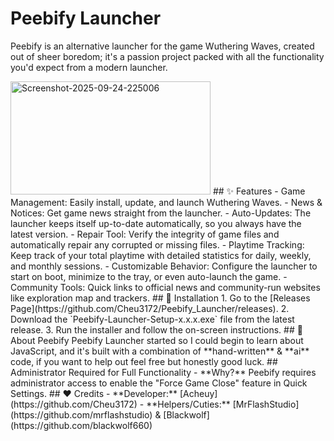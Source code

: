 # Peebify Launcher
Peebify is an alternative launcher for the game Wuthering Waves, created out of sheer boredom; it's a passion project packed with all the functionality you'd expect from a modern launcher.

<img width="320" height="181" alt="Screenshot-2025-09-24-225006" src="https://github.com/user-attachments/assets/4fbefd82-7535-464e-9905-d97ec29c71ad" />
## ✨ Features
- Game Management: Easily install, update, and launch Wuthering Waves.
- News & Notices: Get game news straight from the launcher.
- Auto-Updates: The launcher keeps itself up-to-date automatically, so you always have the latest version.
- Repair Tool: Verify the integrity of game files and automatically repair any corrupted or missing files.
- Playtime Tracking: Keep track of your total playtime with detailed statistics for daily, weekly, and monthly sessions.
- Customizable Behavior: Configure the launcher to start on boot, minimize to the tray, or even auto-launch the game.
- Community Tools: Quick links to official news and community-run websites like exploration map and trackers.
## 🚀 Installation
1. Go to the [Releases Page](https://github.com/Cheu3172/Peebify_Launcher/releases).
2. Download the `Peebify-Launcher-Setup-x.x.x.exe` file from the latest release.
3. Run the installer and follow the on-screen instructions.
## 📖 About Peebify
Peebify Launcher started so I could begin to learn about JavaScript, and it's built with a combination of **hand-written** & **ai** code, if you want to help out feel free but honestly good luck.
## Administrator Required for Full Functionality
- **Why?** Peebify requires administrator access to enable the "Force Game Close" feature in Quick Settings.
## ❤️ Credits
- **Developer:** [Acheuy](https://github.com/Cheu3172)
- **Helpers/Cuties:** [MrFlashStudio](https://github.com/mrflashstudio) & [Blackwolf](https://github.com/blackwolf660)
